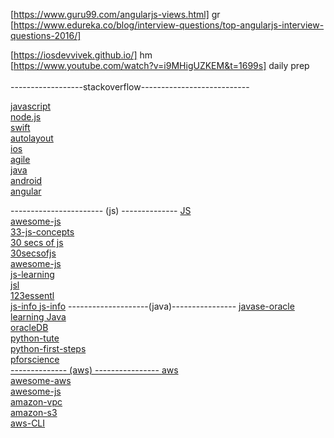 [https://www.guru99.com/angularjs-views.html] gr <br>
[https://www.edureka.co/blog/interview-questions/top-angularjs-interview-questions-2016/] <br>
  
 [https://iosdevvivek.github.io/] hm <br>
[https://www.youtube.com/watch?v=i9MHigUZKEM&t=1699s] daily prep <br> 								
    ------------------stackoverflow---------------------------
	
	
 <a href="https://stackoverflow.com/questions/tagged/javascript" target="_blank">javascript</a><br>
 <a href="https://stackoverflow.com/questions/tagged/node.js" target="_blank">node.js</a><br>
 <a href="https://stackoverflow.com/questions/tagged/swift" target="_blank">swift</a><br>
 <a href="https://stackoverflow.com/questions/tagged/autolayout" target="_blank">autolayout</a><br>
 <a href="https://stackoverflow.com/questions/tagged/ios" target="_blank">ios</a><br>
 <a href="https://stackoverflow.com/questions/tagged/agile" target="_blank">agile</a><br>
 <a href="https://stackoverflow.com/questions/tagged/java" target="_blank">java</a><br>
 <a href="https://stackoverflow.com/questions/tagged/android" target="_blank">android</a><br>
 <a href="https://stackoverflow.com/questions/tagged/angular" target="_blank">angular</a><br>
 
 ----------------------- (js) -------------- 
   	<a href=" https://www.naukri.com/javascript-jobs ">JS </a><br> 
	<a href="https://github.com/sorrycc/awesome-javascript#bundlers">awesome-js</a><br>
	<a href="https://github.com/leonardomso/33-js-concepts"> 33-js-concepts </a><br>
	<a href="https://github.com/30-seconds/30-seconds-of-code">30 secs of js </a><br>
	<a href="https://30secondsofinterviews.org/"> 30secsofjs </a><br>
	<a href="https://github.com/uhub/awesome-javascript">awesome-js</a><br>
	<a href="https://github.com/micromata/awesome-javascript-learning#free-ebooks"> js-learning </a><br>
	<a href="https://getflywheel.com/layout/javascript-libraries-frameworks-2018/"> jsl </a><br>
	<a href="https://github.com/ganqqwerty/123-Essential-JavaScript-Interview-Questions"> 123essentl </a><br>
	<a href="http://javascript.info/">js-info </a>
	<a href="http://javascript.info/"> js-info</a>
--------------------(java)---------------- 
	<a href="https://docs.oracle.com/javase/tutorial/index.html" target="_blank"> javase-oracle<br>
	<a href="https://docs.oracle.com/javase/tutorial/java/TOC.html" target="_blank"> learning Java<br>
	<a href="https://docs.oracle.com/en/database/oracle/oracle-database/18/cncpt/tables-and-table-clusters.html#GUID-096986C4-9AD7-401D-BA6D-EF6CD4B494FE" target="_blank">oracleDB<br>
	<a href="https://docs.python.org/3.6/tutorial/index.html"> python-tute <br>
	<a href="https://realpython.com/python-first-steps/"> python-first-steps <br>
	<a href="http://nbviewer.jupyter.org/gist/rpmuller/5920182"> pforscience<br>
   	 -------------- (aws) ---------------- 
	<a href="https://www.naukri.com/aws-jobs"> aws </a><br>
	<a href="https://github.com/donnemartin/awesome-aws">awesome-aws </a><br> 
	<a href="https://github.com/sorrycc/awesome-javascript#bundlers">awesome-js</a><br>
	<a href="https://stackoverflow.com/questions/tagged/amazon-vpc">amazon-vpc</a><br>
	<a href="https://stackoverflow.com/questions/tagged/amazon-s3">amazon-s3 </a><br>
	<a href="http://docs.aws.amazon.com/cli/latest/index.html">aws-CLI </a><br>
	  
 	
 
	
